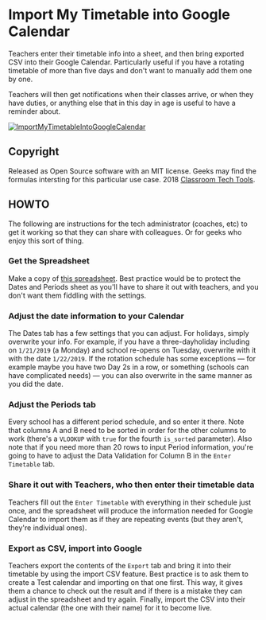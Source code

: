 # Import My Timetable into Google Calendar

Teachers enter their timetable info into a sheet, and then bring exported CSV into their Google Calendar. Particularly useful if you have a rotating timetable of more than five days and don't want to manually add them one by one.

Teachers will then get notifications when their classes arrive, or when they have duties, or anything else that in this day in age is useful to have a reminder about.

[![ImportMyTimetableIntoGoogleCalendar](https://img.youtube.com/vi/WeY3t5RY7dw/0.jpg)](https://www.youtube.com/watch?v=WeY3t5RY7dw)

## Copyright

Released as Open Source software with an MIT license. Geeks may find the formulas intersting for this particular use case. 2018 [Classroom Tech Tools](https://classroomtechtools.com).

## HOWTO

The following are instructions for the tech administrator (coaches, etc) to get it working so that they can share with colleagues. Or for geeks who enjoy this sort of thing.

### Get the Spreadsheet

Make a copy of [this spreadsheet](https://docs.google.com/spreadsheets/d/1BKcG9vKOajod9OUZN4MtTZlJYfilqj7cVPK_G5PBtdY/copy). Best practice would be to protect the Dates and Periods sheet as you'll have to share it out with teachers, and you don't want them fiddling with the settings.

### Adjust the date information to your Calendar

The Dates tab has a few settings that you can adjust. For holidays, simply overwrite your info. For example, if you have a three-dayholiday including on `1/21/2019` (a Monday) and school re-opens on Tuesday, overwrite with it with the date `1/22/2019`. If the rotation schedule has some exceptions — for example maybe you have two Day 2s in a row, or something (schools can have complicated needs) — you can also overwrite in the same manner as you did the date.

### Adjust the Periods tab

Every school has a different period schedule, and so enter it there. Note that columns A and B need to be sorted in order for the other columns to work (there's a `VLOOKUP` with `true` for the fourth `is_sorted` parameter). Also note that if you need more than 20 rows to input Period information, you're going to have to adjust the Data Validation for Column B in the `Enter Timetable` tab.

### Share it out with Teachers, who then enter their timetable data

Teachers fill out the `Enter Timetable` with everything in their schedule just once, and the spreadsheet will produce the information needed for Google Calendar to import them as if they are repeating events (but they aren't, they're individual ones).

### Export as CSV, import into Google

Teachers export the contents of the `Export` tab and bring it into their timetable by using the import CSV feature. Best practice is to ask them to create a Test calendar and importing on that one first. This way, it gives them a chance to check out the result and if there is a mistake they can adjust in the spreadsheet and try again. Finally, import the CSV into their actual calendar (the one with their name) for it to become live.


